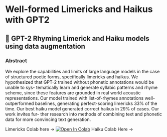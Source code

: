 # Well-formed Limericks and Haikus with GPT2
## 📜 GPT-2 Rhyming Limerick and Haiku models using data augmentation
### Abstract 
We explore the capabilities and limits of large language models in the case of structured poetic forms, specifically limericks and haikus. We hypothesized that GPT-2 trained without phonetic annotations would be unable to sys- tematically learn and generate syllabic patterns and rhyme scheme, since these features are grounded in real world acoustic representations. Our model trained with list-of-rhymes annotations well-outperformed baselines, generating perfect-scoring limericks 33% of the time. Our best haiku model generated correct haikus in 29% of cases. Our work invites fur- ther research into methods of combining text and phonetic data for more convincing text generation.

Limericks Colab here -> [![Open In Colab](https://colab.research.google.com/assets/colab-badge.svg)](https://colab.research.google.com/drive/1Rr4F4XSNZhC1jOVnUWHa0a3e9cQhEVvx?usp=sharing)
Haiku Colab Here -> 
